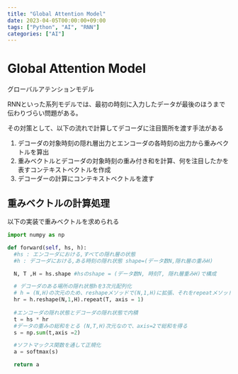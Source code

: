 ```yaml
---
title: "Global Attention Model"
date: 2023-04-05T00:00:00+09:00
tags: ["Python", "AI", "RNN"]
categories: ["AI"]
---
```

# Global Attention Model

グローバルアテンションモデル

RNNといった系列モデルでは、最初の時刻に入力したデータが最後のほうまで伝わりづらい問題がある。

その対策として、以下の流れで計算してデコーダに注目箇所を渡す手法がある
1. デコーダの対象時刻の隠れ層出力とエンコーダの各時刻の出力から重みベクトルを算出
2. 重みベクトルとデコーダの対象時刻の重み付き和を計算、何を注目したかを表すコンテキストベクトルを作成
3. デコーダーの計算にコンテキストベクトルを渡す

## 重みベクトルの計算処理

以下の実装で重みベクトルを求められる

``` python
import numpy as np

def forward(self, hs, h):
  #hs : エンコーダにおける,すべての隠れ層の状態
  #h : デコーダにおける,ある時刻の隠れ状態 shape=(データ数N,隠れ層の重みH)

  N, T ,H = hs.shape #hsのshape = (データ数N, 時刻T, 隠れ層重みH)で構成

  # デコーダのある場所の隠れ状態hを3次元配列化
  # h = (N,H)の次元のため、reshapeメソッドで(N,1,H)に拡張、それをrepeatメソッドでaxis=1の軸でT分繰り返すことで、(N,T,H)次元のベクトルを作成する
  hr = h.reshape(N,1,H).repeat(T, axis = 1)
  
  #エンコーダの隠れ状態とデコーダの隠れ状態で内積
  t = hs * hr
  #データの重みの総和をとる (N,T,H)次元なので、axis=2で総和を得る
  s = np.sum(t,axis =2)

  #ソフトマックス関数を通して正規化
  a = softmax(s)

  return a

```